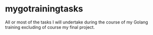 # mygotrainingtasks
All or most of the tasks I will undertake during the course of my Golang training excluding of course my final project.
